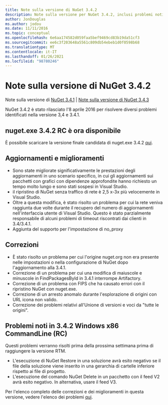 ```yaml
---
title: Note sulla versione di NuGet 3.4.2
description: Note sulla versione per NuGet 3.4.2, inclusi problemi noti, correzioni di bug, funzionalità aggiunte e DCR.
author: JonDouglas
ms.author: jodou
ms.date: 11/11/2016
ms.topic: conceptual
ms.openlocfilehash: 6e6aa174582d059faa5bef9469cd83b19da51cf3
ms.sourcegitcommit: ee6c3f203648a5561c809db54ebeb1d0f0598b68
ms.translationtype: MT
ms.contentlocale: it-IT
ms.lasthandoff: 01/26/2021
ms.locfileid: "98780246"
---
```

# <a name="nuget-342-release-notes"></a>Note sulla versione di NuGet 3.4.2

Note sulla versione di [NuGet 3.4.1](../release-notes/nuget-3.4.1.md)  |  [Note sulla versione di NuGet 3.4.3](../release-notes/nuget-3.4.3.md)

NuGet 3.4.2 è stato rilasciato l'8 aprile 2016 per risolvere diversi problemi identificati nella versione 3,4 e 3.4.1.

## <a name="nugetexe-342-rc-is-now-available"></a>nuget.exe 3.4.2 RC è ora disponibile

È possibile scaricare la versione finale candidata di nuget.exe 3.4.2 [qui](https://dist.nuget.org/index.html).

## <a name="updates-and-improvements"></a>Aggiornamenti e miglioramenti

* Sono state migliorate significativamente le prestazioni degli aggiornamenti in uno scenario specifico, in cui gli aggiornamenti sui pacchetti con grafici con dipendenze approfondite hanno richiesto un tempo molto lungo e sono stati sospesi in Visual Studio.
* il ripristino di NuGet senza traffico di rete è 2,5 x-3x più velocemente in Visual Studio.
* Oltre a questa modifica, è stato risolto un problema per cui la rete veniva raggiunta due volte durante il recupero del numero di aggiornamenti nell'interfaccia utente di Visual Studio. Questo è stato parzialmente responsabile di alcuni problemi di timeout riscontrati dai clienti in 3.4/3.4.1.
* Aggiunta del supporto per l'impostazione di no_proxy

## <a name="fixes"></a>Correzioni

* È stato risolto un problema per cui l'origine nuget.org non era presente nelle impostazioni o nella configurazione di NuGet dopo l'aggiornamento alla 3.4.1.
* Correzione di un problema per cui una modifica di maiuscole e minuscole in FindPackagesById in 3.4.1 interrompe Artifactory.
* Correzione di un problema con FIPS che ha causato errori con il ripristino NuGet con nuget.exe.
* Correzione di un arresto anomalo durante l'esplorazione di origini con URL icona non valido.
* Correzione dei problemi relativi all'Unione di versioni e voci da "tutte le origini".

## <a name="known-issues-in-342-windows-x86-commandline-rc"></a>Problemi noti in 3.4.2 Windows x86 CommandLine (RC)

Questi problemi verranno risolti prima della prossima settimana prima di raggiungere la versione RTM.

*  L'esecuzione di NuGet Restore in una soluzione avrà esito negativo se il file della soluzione viene inserito in una gerarchia di cartelle inferiore rispetto ai file di progetto.
*  L'esecuzione del comando NuGet Delete in un pacchetto con il feed V2 avrà esito negativo. In alternativa, usare il feed V3.


Per l'elenco completo delle correzioni e dei miglioramenti in questa versione, vedere l'elenco dei problemi [qui](https://github.com/NuGet/Home/issues?utf8=%E2%9C%93&q=is%3Aissue+milestone%3A3.4.2++is%3Aclosed+).